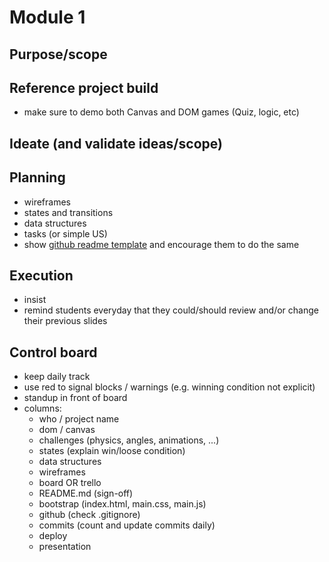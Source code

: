 
# Module 1

## Purpose/scope

## Reference project build
- make sure to demo both Canvas and DOM games (Quiz, logic, etc)

## Ideate (and validate ideas/scope)

## Planning
- wireframes
- states and transitions
- data structures
- tasks (or simple US)
- show [github readme template](https://github.com/zapatran/template-project-game/blob/master/Project%20Template.md) and encourage them to do the same

## Execution
- insist
- remind students everyday that they could/should review and/or change their previous slides

## Control board

- keep daily track
- use red to signal blocks / warnings (e.g. winning condition not explicit)
- standup in front of board
- columns:
  - who / project name
  - dom / canvas
  - challenges (physics, angles, animations, ...)
  - states (explain win/loose condition)
  - data structures
  - wireframes
  - board OR trello
  - README.md (sign-off)
  - bootstrap (index.html, main.css, main.js)
  - github (check .gitignore)
  - commits (count and update commits daily)
  - deploy 
  - presentation